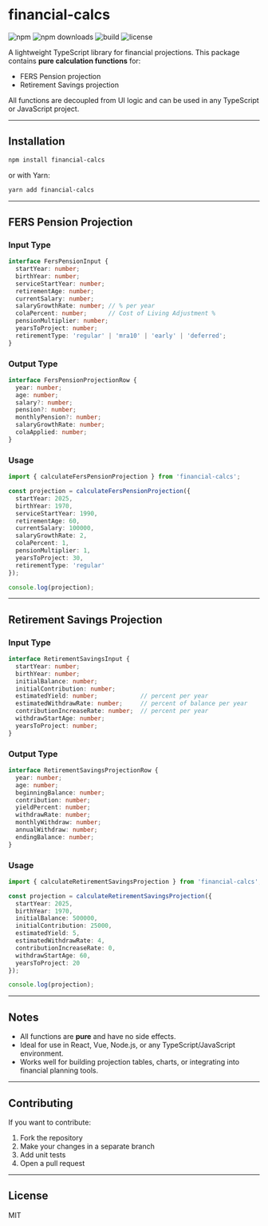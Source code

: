 # financial-calcs

![npm](https://img.shields.io/npm/v/financial-calcs)
![npm downloads](https://img.shields.io/npm/dm/financial-calcs)
![build](https://github.com/cloudful-io/financial-calcs/actions/workflows/publish.yml/badge.svg)
![license](https://img.shields.io/npm/l/financial-calcs)

A lightweight TypeScript library for financial projections. This package contains **pure calculation functions** for:

- FERS Pension projection
- Retirement Savings projection

All functions are decoupled from UI logic and can be used in any TypeScript or JavaScript project.

---

## Installation

```bash
npm install financial-calcs
```

or with Yarn:

```bash
yarn add financial-calcs
```

---

## FERS Pension Projection

### Input Type

```ts
interface FersPensionInput {
  startYear: number;
  birthYear: number;
  serviceStartYear: number;
  retirementAge: number;
  currentSalary: number;
  salaryGrowthRate: number; // % per year
  colaPercent: number;      // Cost of Living Adjustment %
  pensionMultiplier: number;
  yearsToProject: number;
  retirementType: 'regular' | 'mra10' | 'early' | 'deferred';
}
```

### Output Type

```ts
interface FersPensionProjectionRow {
  year: number;
  age: number;
  salary?: number;
  pension?: number;
  monthlyPension?: number;
  salaryGrowthRate: number;
  colaApplied: number;
}
```

### Usage

```ts
import { calculateFersPensionProjection } from 'financial-calcs';

const projection = calculateFersPensionProjection({
  startYear: 2025,
  birthYear: 1970,
  serviceStartYear: 1990,
  retirementAge: 60,
  currentSalary: 100000,
  salaryGrowthRate: 2,
  colaPercent: 1,
  pensionMultiplier: 1,
  yearsToProject: 30,
  retirementType: 'regular'
});

console.log(projection);
```

---

## Retirement Savings Projection

### Input Type

```ts
interface RetirementSavingsInput {
  startYear: number;
  birthYear: number;
  initialBalance: number;
  initialContribution: number;
  estimatedYield: number;            // percent per year
  estimatedWithdrawRate: number;     // percent of balance per year
  contributionIncreaseRate: number;  // percent per year
  withdrawStartAge: number;
  yearsToProject: number;
}
```

### Output Type

```ts
interface RetirementSavingsProjectionRow {
  year: number;
  age: number;
  beginningBalance: number;
  contribution: number;
  yieldPercent: number;
  withdrawRate: number;
  monthlyWithdraw: number;
  annualWithdraw: number;
  endingBalance: number;
}
```

### Usage

```ts
import { calculateRetirementSavingsProjection } from 'financial-calcs';

const projection = calculateRetirementSavingsProjection({
  startYear: 2025,
  birthYear: 1970,
  initialBalance: 500000,
  initialContribution: 25000,
  estimatedYield: 5,
  estimatedWithdrawRate: 4,
  contributionIncreaseRate: 0,
  withdrawStartAge: 60,
  yearsToProject: 20
});

console.log(projection);
```

---

## Notes

- All functions are **pure** and have no side effects.
- Ideal for use in React, Vue, Node.js, or any TypeScript/JavaScript environment.
- Works well for building projection tables, charts, or integrating into financial planning tools.

---

## Contributing

If you want to contribute:

1. Fork the repository
2. Make your changes in a separate branch
3. Add unit tests
4. Open a pull request

---

## License

MIT

